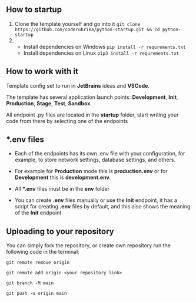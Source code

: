 ## How to startup

1. Clone the template yourself and go into it `git clone https://github.com/coderubrika/python-startup.git && cd python-startup`
2. 
    - Install dependencies on Windows `pip install -r requrements.txt` 
    - Install dependencies on Linux `pip3 install -r requrements.txt` 

## How to work with it

Template config set to run in **JetBrains** ideas and **VSCode**.

The template has several application launch points: **Development**, **Init**, **Production**, **Stage**, **Test**, **Sandbox**.

All endpoint .py files are located in the **startup** folder, start writing your code from there by selecting one of the endpoints

## *.env files

- Each of the endpoints has its own .env file with
your configuration, for example, to store network settings, database settings, and others.

- For example for **Production** mode this is **production.env** or for **Development** this is **development.env**.

- All **\*.env** files must be in the **env** folder

 - You can create **.env** files manually or use the **Init** endpoint, it has a script for creating **.env** files by default, and this also shows the meaning of the **Init** endpoint
 
 ## Uploading to your repository
 
You can simply fork the repository, or create own repository run the following code in the terminal:
 
`git remote remove origin`
 
`git remote add origin <your repository link>`
 
`git branch -M main`
 
`git push -u origin main` 